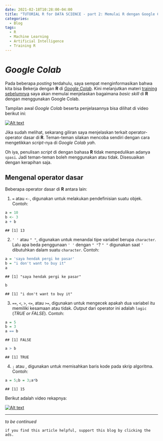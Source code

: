```yaml
---
date: 2021-02-18T10:28:00-04:00
title: "TUTORIAL R for DATA SCIENCE - part 2: Memulai R dengan Google Colab"
categories:
  - Blog
tags:
  - R
  - Machine Learning
  - Artificial Intelligence
  - Training R
---
```


# *Google Colab*

Pada beberapa *posting* terdahulu, saya sempat menginformasikan bahwa
kita bisa Bekerja dengan **R** di [*Google
Colab*](https://ikanx101.com/blog/google-colab/). Kini melanjutkan
materi [training sebelumnya](https://ikanx101.com/blog/train-r-1/) saya
akan memulai menjelaskan bagaimana *basic skill* di **R** dengan
menggunakan Google Colab.

Tampilan awal *Google Colab* beserta penjelasannya bisa dilihat di video
berikut ini:


[![Alt text](https://img.youtube.com/vi/wTJse9y2Bm4/0.jpg)](https://www.youtube.com/watch?v=wTJse9y2Bm4)


Jika sudah melihat, sekarang giliran saya menjelaskan terkait
operator-operator dasar di **R**. Teman-teman silakan mencoba sendiri
dengan cara mengetikkan *script*-nya di *Google Colab* *yah*.

Oh iya, penulisan *script* di dengan bahasa **R** tidak mempedulikan
adanya `spasi`. Jadi teman-teman boleh menggunakan atau tidak.
Disesuaikan dengan kerapihan saja.

## Mengenal operator dasar

Beberapa operator dasar di **R** antara lain:

1.  `=` atau `<-`, digunakan untuk melakukan pendefinisian suatu objek.
    Contoh:

<!-- end list -->

``` r
a = 10
b <- 3
a + b
```

    ## [1] 13

2.  `' '` atau `" "`, digunakan untuk menandai tipe variabel berupa
    `character`. Lalu apa beda penggunaan `' '` dengan `" "`? `" "`
    digunakan saat `'` dibutuhkan dalam suatu `character`. Contoh:

<!-- end list -->

``` r
a = 'saya hendak pergi ke pasar'
b = "i don't want to buy it"
a
```

    ## [1] "saya hendak pergi ke pasar"

``` r
b
```

    ## [1] "i don't want to buy it"

3.  `==`, `<`, `>`, `<=`, atau `>=`, digunakan untuk mengecek apakah dua
    variabel itu memiliki kesamaan atau tidak. *Output* dari operator
    ini adalah `logic` (*TRUE or FALSE*). Contoh:

<!-- end list -->

``` r
a = 5
b = 3
a == b
```

    ## [1] FALSE

``` r
a > b
```

    ## [1] TRUE

4.  `;` atau *<enter>*, digunakan untuk memisahkan baris kode pada skrip
    algoritma. Contoh:

<!-- end list -->

``` r
a = 5;b = 3;a*b
```

    ## [1] 15


Berikut adalah video rekapnya:

[![Alt text](https://img.youtube.com/vi/HYqHHfz-PqM/0.jpg)](https://www.youtube.com/watch?v=HYqHHfz-PqM)


-----

_to be continued_

`if you find this article helpful, support this blog by clicking the
ads.`
